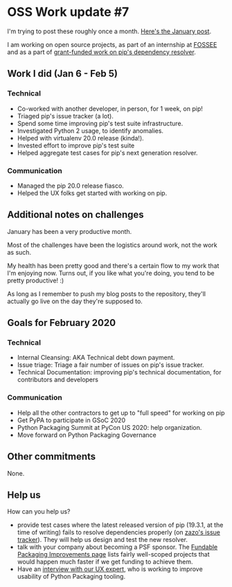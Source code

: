 # OSS Work update #7

I'm trying to post these roughly once a month. [Here's the January post](/blog/2020/01/10/oss-update-7/).

I am working on open source projects, as part of an internship at [FOSSEE](https://fossee.in/) and as a part of [grant-funded work on pip's dependency resolver](https://wiki.python.org/psf/Pip2020DonorFundedRoadmap).

## Work I did (Jan 6 - Feb 5)

### Technical

- Co-worked with another developer, in person, for 1 week, on pip!
- Triaged pip's issue tracker (a lot).
- Spend some time improving pip's test suite infrastructure.
- Investigated Python 2 usage, to identify anomalies.
- Helped with virtualenv 20.0 release (kinda!).
- Invested effort to improve pip's test suite
- Helped aggregate test cases for pip's next generation resolver.

### Communication

- Managed the pip 20.0 release fiasco.
- Helped the UX folks get started with working on pip.

## Additional notes on challenges

January has been a very productive month.

Most of the challenges have been the logistics around work, not the work as
such.

My health has been pretty good and there's a certain flow to my work that I'm
enjoying now. Turns out, if you like what you're doing, you tend to be pretty
productive! :)

As long as I remember to push my blog posts to the repository, they'll actually
go live on the day they're supposed to.

## Goals for February 2020

### Technical

- Internal Cleansing: AKA Technical debt down payment.
- Issue triage: Triage a fair number of issues on pip's issue tracker.
- Technical Documentation: improving pip's technical documentation, for contributors and developers

### Communication

- Help all the other contractors to get up to "full speed" for working on pip
- Get PyPA to participate in GSoC 2020
- Python Packaging Summit at PyCon US 2020: help organization.
- Move forward on Python Packaging Governance

## Other commitments

None.

## Help us

How can you help us?

- provide test cases where the latest released version of pip (19.3.1, at the time of writing) fails to resolve dependencies properly (on [zazo's issue tracker][zazo-issues]). They will help us design and test the new resolver.
- talk with your company about becoming a PSF sponsor. The [Fundable Packaging Improvements page][fundable-projects] lists fairly well-scoped projects that would happen much faster if we get funding to achieve them.
- Have an [interview with our UX expert](https://python.zulipchat.com/#narrow/stream/218659-pip-development/topic/Talk.20to.20Bernard!), who is working to improve usability of Python Packaging tooling.

[zazo-issues]: https://github.com/pradyunsg/zazo/issues
[fundable-projects]: https://wiki.python.org/psf/Fundable%20Packaging%20Improvements
[triage-guide]: https://pip.pypa.io/en/latest/development/issue-triage/
[integration-test]: https://github.com/pypa/integration-test/issues

